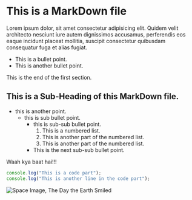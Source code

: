 # This is a MarkDown file

Lorem ipsum dolor, sit amet consectetur adipisicing elit. Quidem velit architecto nesciunt iure autem dignissimos accusamus, perferendis eos eaque incidunt placeat mollitia, suscipit consectetur quibusdam consequatur fuga et alias fugiat.

- This is a bullet point.
- This is another bullet point.

This is the end of the first section.

## This is a Sub-Heading of this MarkDown file.

- this is another point.
  - this is sub bullet point.
    - this is sub-sub bullet point.
      1. This is a numbered list.
      2. This is another part of the numbered list.
      3. This is another part of the numbered list.
    - This is the next sub-sub bullet point.

Waah kya baat hai!!!

```javascript
console.log("This is a code part");
console.log("This is another line in the code part");
```

![Space Image, The Day the Earth Smiled](image.jpg)